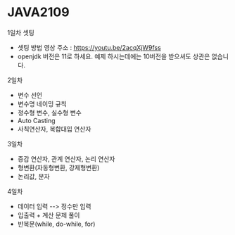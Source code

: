 # JAVA2109
1일차 셋팅
  - 셋팅 방법 영상 주소 : https://youtu.be/2acqXjW9fss
  - openjdk 버전은 11로 하세요. 예제 하시는데에는 10버전을 받으셔도 상관은 없습니다.
  
2일차 
  - 변수 선언
  - 변수명 네이밍 규칙
  - 정수형 변수, 실수형 변수
  - Auto Casting
  - 사칙연산자, 복합대입 연산자

3일차
  - 증감 연산자, 관계 연산자, 논리 연산자
  - 형변환(자동형변환, 강제형변환)
  - 논리값, 문자

4일차
  - 데이터 입력 --> 정수만 입력
  - 입출력 + 계산 문제 풀이
  - 반복문(while, do-while, for)